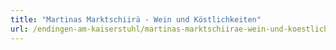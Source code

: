 ```yaml
---
title: "Martinas Marktschiirä - Wein und Köstlichkeiten"
url: /endingen-am-kaiserstuhl/martinas-marktschiirae-wein-und-koestlichkeiten/
---
```

